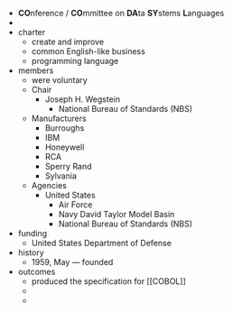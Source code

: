 - **CO**nference / **CO**mmittee on **DA**ta **SY**stems **L**anguages
-
- charter
	- create and improve
	- common English-like business
	- programming language
- members
	- were voluntary
	- Chair
		- Joseph H. Wegstein
			- National Bureau of Standards (NBS)
	- Manufacturers
		- Burroughs
		- IBM
		- Honeywell
		- RCA
		- Sperry Rand
		- Sylvania
	- Agencies
		- United States
			- Air Force
			- Navy David Taylor Model Basin
			- National Bureau of Standards (NBS)
- funding
	- United States Department of Defense
- history
	- 1959, May — founded
- outcomes
	- produced the specification for [[COBOL]]
	-
	-